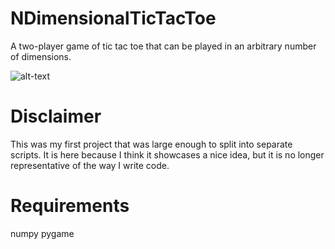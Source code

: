 # NDimensionalTicTacToe
A two-player game of tic tac toe that can be played in an arbitrary number of dimensions.

![alt-text](https://i.im.ge/2021/11/06/otnudr.gif)

# Disclaimer

This was my first project that was large enough to split into separate scripts.
It is here because I think it showcases a nice idea, but it is no longer representative of the way I write code.

# Requirements

numpy
pygame
